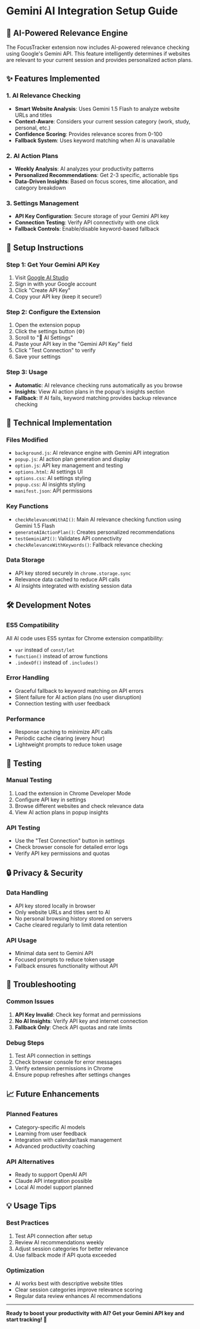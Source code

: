 # Gemini AI Integration Setup Guide

## 🤖 AI-Powered Relevance Engine

The FocusTracker extension now includes AI-powered relevance checking using Google's Gemini API. This feature intelligently determines if websites are relevant to your current session and provides personalized action plans.

## ✨ Features Implemented

### 1. AI Relevance Checking
- **Smart Website Analysis**: Uses Gemini 1.5 Flash to analyze website URLs and titles
- **Context-Aware**: Considers your current session category (work, study, personal, etc.)
- **Confidence Scoring**: Provides relevance scores from 0-100
- **Fallback System**: Uses keyword matching when AI is unavailable

### 2. AI Action Plans
- **Weekly Analysis**: AI analyzes your productivity patterns
- **Personalized Recommendations**: Get 2-3 specific, actionable tips
- **Data-Driven Insights**: Based on focus scores, time allocation, and category breakdown

### 3. Settings Management
- **API Key Configuration**: Secure storage of your Gemini API key
- **Connection Testing**: Verify API connectivity with one click
- **Fallback Controls**: Enable/disable keyword-based fallback

## 🚀 Setup Instructions

### Step 1: Get Your Gemini API Key
1. Visit [Google AI Studio](https://makersuite.google.com/app/apikey)
2. Sign in with your Google account
3. Click "Create API Key"
4. Copy your API key (keep it secure!)

### Step 2: Configure the Extension
1. Open the extension popup
2. Click the settings button (⚙️)
3. Scroll to "🤖 AI Settings"
4. Paste your API key in the "Gemini API Key" field
5. Click "Test Connection" to verify
6. Save your settings

### Step 3: Usage
- **Automatic**: AI relevance checking runs automatically as you browse
- **Insights**: View AI action plans in the popup's insights section
- **Fallback**: If AI fails, keyword matching provides backup relevance checking

## 🔧 Technical Implementation

### Files Modified
- `background.js`: AI relevance engine with Gemini API integration
- `popup.js`: AI action plan generation and display
- `option.js`: API key management and testing
- `options.html`: AI settings UI
- `options.css`: AI settings styling
- `popup.css`: AI insights styling
- `manifest.json`: API permissions

### Key Functions
- `checkRelevanceWithAI()`: Main AI relevance checking function using Gemini 1.5 Flash
- `generateAIActionPlan()`: Creates personalized recommendations
- `testGeminiAPI()`: Validates API connectivity
- `checkRelevanceWithKeywords()`: Fallback relevance checking

### Data Storage
- API key stored securely in `chrome.storage.sync`
- Relevance data cached to reduce API calls
- AI insights integrated with existing session data

## 🛠 Development Notes

### ES5 Compatibility
All AI code uses ES5 syntax for Chrome extension compatibility:
- `var` instead of `const/let`
- `function()` instead of arrow functions
- `.indexOf()` instead of `.includes()`

### Error Handling
- Graceful fallback to keyword matching on API errors
- Silent failure for AI action plans (no user disruption)
- Connection testing with user feedback

### Performance
- Response caching to minimize API calls
- Periodic cache clearing (every hour)
- Lightweight prompts to reduce token usage

## 🧪 Testing

### Manual Testing
1. Load the extension in Chrome Developer Mode
2. Configure API key in settings
3. Browse different websites and check relevance data
4. View AI action plans in popup insights

### API Testing
- Use the "Test Connection" button in settings
- Check browser console for detailed error logs
- Verify API key permissions and quotas

## 🔒 Privacy & Security

### Data Handling
- API key stored locally in browser
- Only website URLs and titles sent to AI
- No personal browsing history stored on servers
- Cache cleared regularly to limit data retention

### API Usage
- Minimal data sent to Gemini API
- Focused prompts to reduce token usage
- Fallback ensures functionality without API

## 🚨 Troubleshooting

### Common Issues
1. **API Key Invalid**: Check key format and permissions
2. **No AI Insights**: Verify API key and internet connection
3. **Fallback Only**: Check API quotas and rate limits

### Debug Steps
1. Test API connection in settings
2. Check browser console for error messages
3. Verify extension permissions in Chrome
4. Ensure popup refreshes after settings changes

## 📈 Future Enhancements

### Planned Features
- Category-specific AI models
- Learning from user feedback
- Integration with calendar/task management
- Advanced productivity coaching

### API Alternatives
- Ready to support OpenAI API
- Claude API integration possible
- Local AI model support planned

## 💡 Usage Tips

### Best Practices
1. Test API connection after setup
2. Review AI recommendations weekly
3. Adjust session categories for better relevance
4. Use fallback mode if API quota exceeded

### Optimization
- AI works best with descriptive website titles
- Clear session categories improve relevance scoring
- Regular data review enhances AI recommendations

---

**Ready to boost your productivity with AI? Get your Gemini API key and start tracking! 🚀**